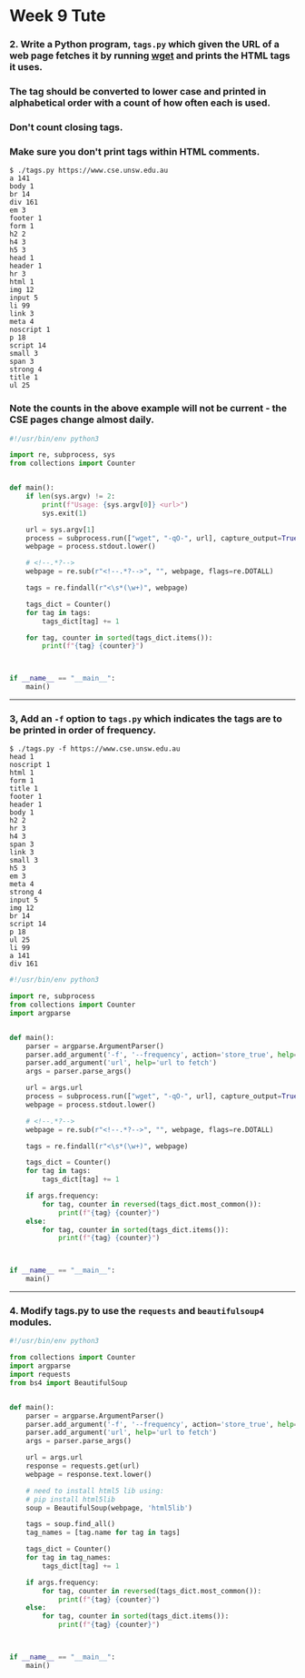 # Week 9 Tute


### 2. Write a Python program, `tags.py` which given the URL of a web page fetches it by running [__wget__](https://manpages.debian.org/jump?q=wget.1) and prints the HTML tags it uses.
### The tag should be converted to lower case and printed in alphabetical order with a count of how often each is used.
### Don't count closing tags.
### Make sure you don't print tags within HTML comments.
```
$ ./tags.py https://www.cse.unsw.edu.au
a 141
body 1
br 14
div 161
em 3
footer 1
form 1
h2 2
h4 3
h5 3
head 1
header 1
hr 3
html 1
img 12
input 5
li 99
link 3
meta 4
noscript 1
p 18
script 14
small 3
span 3
strong 4
title 1
ul 25
```
### Note the counts in the above example will not be current - the CSE pages change almost daily.

```py
#!/usr/bin/env python3

import re, subprocess, sys
from collections import Counter


def main():
    if len(sys.argv) != 2:
        print(f"Usage: {sys.argv[0]} <url>")
        sys.exit(1)

    url = sys.argv[1]
    process = subprocess.run(["wget", "-qO-", url], capture_output=True, text=True)
    webpage = process.stdout.lower()

    # <!--.*?-->
    webpage = re.sub(r"<!--.*?-->", "", webpage, flags=re.DOTALL)

    tags = re.findall(r"<\s*(\w+)", webpage)

    tags_dict = Counter()
    for tag in tags:
        tags_dict[tag] += 1

    for tag, counter in sorted(tags_dict.items()):
        print(f"{tag} {counter}")



if __name__ == "__main__":
    main()
```


___
### 3, Add an `-f` option to `tags.py` which indicates the tags are to be printed in order of frequency.
```
$ ./tags.py -f https://www.cse.unsw.edu.au
head 1
noscript 1
html 1
form 1
title 1
footer 1
header 1
body 1
h2 2
hr 3
h4 3
span 3
link 3
small 3
h5 3
em 3
meta 4
strong 4
input 5
img 12
br 14
script 14
p 18
ul 25
li 99
a 141
div 161
```

```py
#!/usr/bin/env python3

import re, subprocess
from collections import Counter
import argparse


def main():
    parser = argparse.ArgumentParser()
    parser.add_argument('-f', '--frequency', action='store_true', help='print tags by frequency')
    parser.add_argument('url', help='url to fetch')
    args = parser.parse_args()

    url = args.url
    process = subprocess.run(["wget", "-qO-", url], capture_output=True, text=True)
    webpage = process.stdout.lower()

    # <!--.*?-->
    webpage = re.sub(r"<!--.*?-->", "", webpage, flags=re.DOTALL)

    tags = re.findall(r"<\s*(\w+)", webpage)

    tags_dict = Counter()
    for tag in tags:
        tags_dict[tag] += 1

    if args.frequency:
        for tag, counter in reversed(tags_dict.most_common()):
            print(f"{tag} {counter}")
    else:
        for tag, counter in sorted(tags_dict.items()):
            print(f"{tag} {counter}")



if __name__ == "__main__":
    main()
```


___
### 4. Modify tags.py to use the `requests` and `beautifulsoup4` modules.
```py
#!/usr/bin/env python3

from collections import Counter
import argparse
import requests
from bs4 import BeautifulSoup


def main():
    parser = argparse.ArgumentParser()
    parser.add_argument('-f', '--frequency', action='store_true', help='print tags by frequency')
    parser.add_argument('url', help='url to fetch')
    args = parser.parse_args()

    url = args.url
    response = requests.get(url)
    webpage = response.text.lower()

    # need to install html5 lib using:
    # pip install html5lib
    soup = BeautifulSoup(webpage, 'html5lib')

    tags = soup.find_all()
    tag_names = [tag.name for tag in tags]

    tags_dict = Counter()
    for tag in tag_names:
        tags_dict[tag] += 1

    if args.frequency:
        for tag, counter in reversed(tags_dict.most_common()):
            print(f"{tag} {counter}")
    else:
        for tag, counter in sorted(tags_dict.items()):
            print(f"{tag} {counter}")



if __name__ == "__main__":
    main()
```
